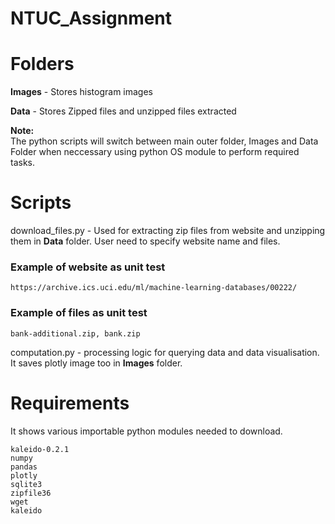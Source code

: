 # NTUC_Assignment

# Folders
**Images** - Stores histogram images

**Data** - Stores Zipped files and unzipped files extracted

**Note:**<br />
The python scripts will switch between main outer folder, Images and Data Folder when neccessary using python OS module
to perform required tasks.

# Scripts
download_files.py - Used for extracting zip files from website and unzipping them in **Data** folder. User need to specify website name and files.


### Example of website as unit test
```
https://archive.ics.uci.edu/ml/machine-learning-databases/00222/
```
### Example of files as unit test
```
bank-additional.zip, bank.zip
```

computation.py - processing logic for querying data and data visualisation. 
It saves plotly image too in **Images** folder.


# Requirements
It shows various importable python modules needed to download.

```
kaleido-0.2.1
numpy
pandas 
plotly
sqlite3
zipfile36
wget
kaleido
```



